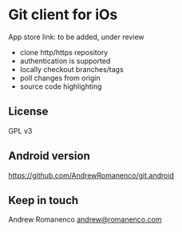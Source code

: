 Git client for iOs
==================

App store link: to be added, under review

- clone http/https repository
- authentication is supported
- locally checkout branches/tags
- poll changes from origin
- source code highlighting

License
-------

GPL v3

Android version
---------------

https://github.com/AndrewRomanenco/git.android

Keep in touch
-------------

Andrew Romanenco
andrew@romanenco.com
